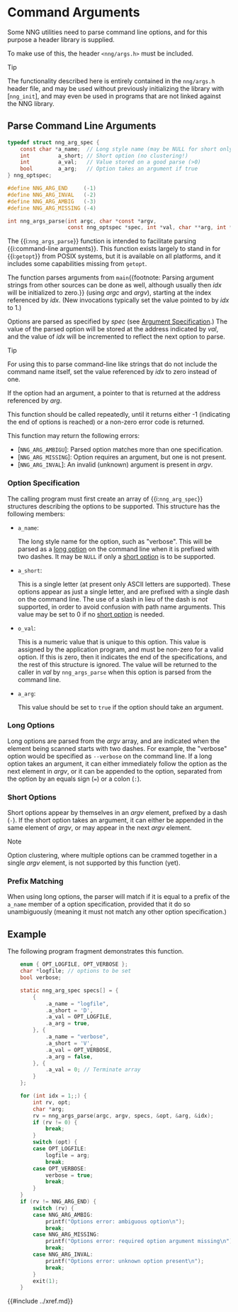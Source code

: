 # Command Arguments

Some NNG utilities need to parse command line options,
and for this purpose a header library is supplied.

To make use of this, the header `<nng/args.h>` must be included.

> [!TIP]
> The functionality described here is entirely contained in the
> `nng/args.h` header file, and may be used without previously
> initializing the library with [`nng_init`], and may even be used
> in programs that are not linked against the NNG library.

## Parse Command Line Arguments

```c
typedef struct nng_arg_spec {
    const char *a_name;  // Long style name (may be NULL for short only)
    int         a_short; // Short option (no clustering!)
    int         a_val;   // Value stored on a good parse (>0)
    bool        a_arg;   // Option takes an argument if true
} nng_optspec;

#define NNG_ARG_END     (-1)
#define NNG_ARG_INVAL   (-2)
#define NNG_ARG_AMBIG   (-3)
#define NNG_ARG_MISSING (-4)

int nng_args_parse(int argc, char *const *argv,
                   const nng_optspec *spec, int *val, char **arg, int *idx);
```

The {{i:`nng_args_parse`}} function is intended to facilitate parsing
{{i:command-line arguments}}.
This function exists largely to stand in for {{i:`getopt`}} from POSIX systems,
but it is available on all platforms, and it includes some capabilities missing from `getopt`.

The function parses arguments from
`main`{{footnote: Parsing argument strings from other sources can be done as well,
although usually then _idx_ will be initialized to zero.}}
(using _argc_ and _argv_),
starting at the index referenced by _idx_.
(New invocations typically set the value pointed to by _idx_ to 1.)

Options are parsed as specified by _spec_ (see [Argument Specification](#argument-specification).)
The value of the parsed option will be stored at the address indicated by
_val_, and the value of _idx_ will be incremented to reflect the next
option to parse.

> [!TIP]
> For using this to parse command-line like strings that do not include
> the command name itself, set the value referenced by _idx_ to zero instead of one.

If the option had an argument, a pointer to that is returned at the address
referenced by _arg_.

This function should be called repeatedly, until it returns either -1
(indicating the end of options is reached) or a non-zero error code is
returned.

This function may return the following errors:

- [`NNG_ARG_AMBIGU`]: Parsed option matches more than one specification.
- [`NNG_ARG_MISSING`]: Option requires an argument, but one is not present.
- [`NNG_ARG_INVAL`]: An invalid (unknown) argument is present in _argv_.

### Option Specification

The calling program must first create an array of {{i:`nng_arg_spec`}} structures
describing the options to be supported.
This structure has the following members:

- `a_name`:

  The long style name for the option, such as "verbose".
  This will be parsed as a [long option](#long-options) on the command line when it is prefixed with two dashes.
  It may be `NULL` if only a [short option](#short-options) is to be supported.

- `a_short`:

  This is a single letter (at present only ASCII letters are supported).
  These options appear as just a single letter, and are prefixed with a single dash on the command line.
  The use of a slash in lieu of the dash is _not_ supported, in order to avoid confusion with path name arguments.
  This value may be set to 0 if no [short option](#short-options) is needed.

- `o_val`:

  This is a numeric value that is unique to this option.
  This value is assigned by the application program, and must be non-zero for a valid option.
  If this is zero, then it indicates the end of the specifications, and the
  rest of this structure is ignored.
  The value will be returned to the caller in _val_ by `nng_args_parse` when
  this option is parsed from the command line.

- `a_arg`:

  This value should be set to `true` if the option should take an argument.

### Long Options

Long options are parsed from the _argv_ array, and are indicated when
the element being scanned starts with two dashes.
For example, the "verbose" option would be specified as `--verbose` on
the command line.
If a long option takes an argument, it can either immediately follow
the option as the next element in _argv_, or it can be appended to
the option, separated from the option by an equals sign (`=`) or a
colon (`:`).

### Short Options

Short options appear by themselves in an _argv_ element, prefixed by a dash (`-`).
If the short option takes an argument, it can either be appended in the
same element of _argv_, or may appear in the next _argv_ element.

> [!NOTE]
> Option clustering, where multiple options can be crammed together in
> a single _argv_ element, is not supported by this function (yet).

### Prefix Matching

When using long options, the parser will match if it is equal to a prefix
of the `a_name` member of a option specification, provided that it do so
unambiguously (meaning it must not match any other option specification.)

## Example

The following program fragment demonstrates this function.

```c
    enum { OPT_LOGFILE, OPT_VERBOSE };
    char *logfile; // options to be set
    bool verbose;

    static nng_arg_spec specs[] = {
        {
            .a_name = "logfile",
            .a_short = 'D',
            .a_val = OPT_LOGFILE,
            .a_arg = true,
        }, {
            .a_name = "verbose",
            .a_short = 'V',
            .a_val = OPT_VERBOSE,
            .a_arg = false,
        }, {
            .a_val = 0; // Terminate array
        }
    };

    for (int idx = 1;;) {
        int rv, opt;
        char *arg;
        rv = nng_args_parse(argc, argv, specs, &opt, &arg, &idx);
        if (rv != 0) {
            break;
        }
        switch (opt) {
        case OPT_LOGFILE:
            logfile = arg;
            break;
        case OPT_VERBOSE:
            verbose = true;
            break;
        }
    }
    if (rv != NNG_ARG_END) {
        switch (rv) {
        case NNG_ARG_AMBIG:
            printf("Options error: ambiguous option\n");
            break;
        case NNG_ARG_MISSING:
            printf("Options error: required option argument missing\n");
            break;
        case NNG_ARG_INVAL:
            printf("Options error: unknown option present\n");
            break;
        }
        exit(1);
    }
```

{{#include ../xref.md}}
